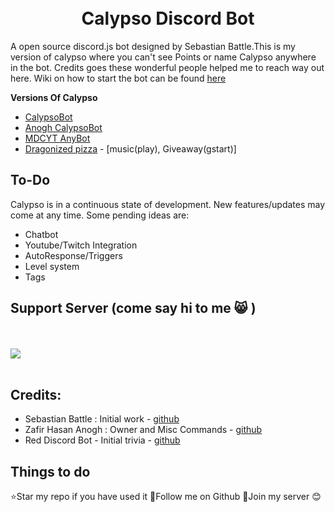 <h1 align="center">

  <br>
  Calypso Discord Bot
  <br>

</h1>

A open source discord.js bot designed by Sebastian Battle.This is my version of calypso where you can't see Points or name Calypso anywhere in the bot. Credits goes these wonderful people helped me to reach way out here. Wiki on how to start the bot can be found [here](https://github.com/sabattle/CalypsoBot#installation)


**Versions Of Calypso**
* [CalypsoBot](https://github.com/sabattle/CalypsoBot)
* [Anogh CalypsoBot](https://github.com/Anogh297/CalypsoBot)
* [MDCYT AnyBot](https://github.com/MDCYT/Any-Bot)
* [Dragonized pizza](https://github.com/Dragonizedpizza) - [music(play), Giveaway(gstart)]


## To-Do

Calypso is in a continuous state of development. New features/updates may come at any time.
Some pending ideas are:

  * Chatbot
  * Youtube/Twitch Integration
  * AutoResponse/Triggers
  * Level system
  * Tags 

## Support Server (come say hi to me 😸 )
</br></br>
<a href="https://discord.gg/sWfMBbabna"><img src="https://invidget.switchblade.xyz/6mkRXJgvG9"/></a>
<br><br>




## Credits:
- Sebastian Battle : Initial work - [github](https://github.com/sabattle)
- Zafir Hasan Anogh : Owner and Misc Commands - [github](https://github.com/Anogh297) 
- Red Discord Bot - Initial trivia - [github](https://github.com/Cog-Creators/Red-DiscordBot/blob/V3/develop/README.md#join-the-community)

## Things to do
⭐Star my repo if you have used it
🌟Follow me on Github
🌠Join my server 😊
